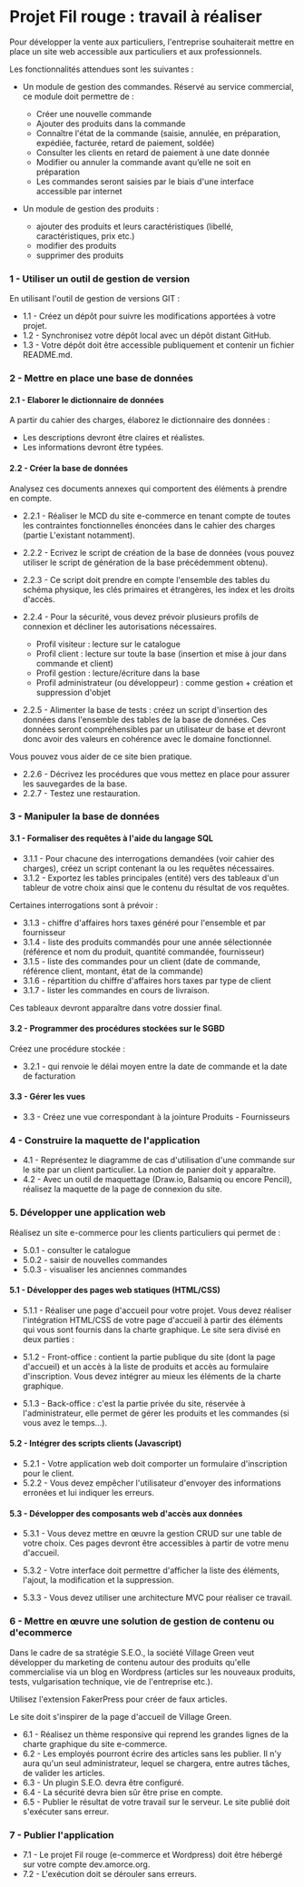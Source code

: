# Projet Fil rouge : travail à réaliser

Pour développer la vente aux particuliers, l'entreprise souhaiterait mettre en place un site web accessible aux particuliers et aux professionnels.

Les fonctionnalités attendues sont les suivantes :

 * Un module de gestion des commandes. Réservé au service commercial, ce module doit permettre de :

    * Créer une nouvelle commande
    * Ajouter des produits dans la commande
    * Connaître l'état de la commande (saisie, annulée, en préparation, expédiée, facturée, retard de paiement, soldée)
    * Consulter les clients en retard de paiement à une date donnée
    * Modifier ou annuler la commande avant qu’elle ne soit en préparation
    * Les commandes seront saisies par le biais d'une interface accessible par internet

 * Un module de gestion des produits :

    * ajouter des produits et leurs caractéristiques (libellé, caractéristiques, prix etc.)
    * modifier des produits
    * supprimer des produits

### 1 - Utiliser un outil de gestion de version

En utilisant l'outil de gestion de versions GIT :

   * 1.1 - Créez un dépôt pour suivre les modifications apportées à votre projet.
   * 1.2 - Synchronisez votre dépôt local avec un dépôt distant GitHub.
   * 1.3 - Votre dépôt doit être accessible publiquement et contenir un fichier README.md.

### 2 - Mettre en place une base de données

#### 2.1 - Elaborer le dictionnaire de données

A partir du cahier des charges, élaborez le dictionnaire des données :

   * Les descriptions devront être claires et réalistes.
   * Les informations devront être typées.

#### 2.2 - Créer la base de données

Analysez ces documents annexes qui comportent des éléments à prendre en compte.

   * 2.2.1 - Réaliser le MCD du site e-commerce en tenant compte de toutes les contraintes fonctionnelles énoncées dans le cahier des charges (partie L'existant notamment).

   * 2.2.2 - Ecrivez le script de création de la base de données (vous pouvez utiliser le script de génération de la base précédemment obtenu).

   * 2.2.3 - Ce script doit prendre en compte l'ensemble des tables du schéma physique, les clés primaires et étrangères, les index et les droits d'accès.

   * 2.2.4 - Pour la sécurité, vous devez prévoir plusieurs profils de connexion et décliner les autorisations nécessaires.

        * Profil visiteur : lecture sur le catalogue
        * Profil client : lecture sur toute la base (insertion et mise à jour dans commande et client)
        * Profil gestion : lecture/écriture dans la base
        * Profil administrateur (ou développeur) : comme gestion + création et suppression d'objet

   * 2.2.5 - Alimenter la base de tests : créez un script d'insertion des données dans l'ensemble des tables de la base de données. Ces données seront compréhensibles par un utilisateur de base et devront donc avoir des valeurs en cohérence avec le domaine fonctionnel.

Vous pouvez vous aider de ce site bien pratique.

   * 2.2.6 - Décrivez les procédures que vous mettez en place pour assurer les sauvegardes de la base.
   * 2.2.7 - Testez une restauration.
   
### 3 - Manipuler la base de données

#### 3.1 - Formaliser des requêtes à l'aide du langage SQL

   * 3.1.1 - Pour chacune des interrogations demandées (voir cahier des charges), créez un script contenant la ou les requêtes nécessaires.
   * 3.1.2 - Exportez les tables principales (entité) vers des tableaux d'un tableur de votre choix ainsi que le contenu du résultat de vos requêtes.

Certaines interrogations sont à prévoir :

   * 3.1.3 - chiffre d'affaires hors taxes généré pour l'ensemble et par fournisseur
   * 3.1.4 - liste des produits commandés pour une année sélectionnée (référence et nom du produit, quantité commandée, fournisseur)
   * 3.1.5 - liste des commandes pour un client (date de commande, référence client, montant, état de la commande)
   * 3.1.6 - répartition du chiffre d'affaires hors taxes par type de client
   * 3.1.7 - lister les commandes en cours de livraison.

Ces tableaux devront apparaître dans votre dossier final.

#### 3.2 - Programmer des procédures stockées sur le SGBD

Créez une procédure stockée :

   * 3.2.1 - qui renvoie le délai moyen entre la date de commande et la date de facturation

#### 3.3 - Gérer les vues

   * 3.3 - Créez une vue correspondant à la jointure Produits - Fournisseurs

### 4 - Construire la maquette de l'application

   * 4.1 - Représentez le diagramme de cas d'utilisation d'une commande sur le site par un client particulier. La notion de panier doit y apparaître.
   * 4.2 - Avec un outil de maquettage (Draw.io, Balsamiq ou encore Pencil), réalisez la maquette de la page de connexion du site.

### 5. Développer une application web

Réalisez un site e-commerce pour les clients particuliers qui permet de :

   * 5.0.1 - consulter le catalogue
   * 5.0.2 - saisir de nouvelles commandes
   * 5.0.3 - visualiser les anciennes commandes

#### 5.1 - Développer des pages web statiques (HTML/CSS)

   * 5.1.1 - Réaliser une page d'accueil pour votre projet. Vous devez réaliser l'intégration HTML/CSS de votre page d'accueil à partir des éléments qui vous sont fournis dans la charte graphique.
    Le site sera divisé en deux parties :

   * 5.1.2 - Front-office : contient la partie publique du site (dont la page d'accueil) et un accès à la liste de produits et accès au formulaire d'inscription. Vous devez intégrer au mieux les éléments de la charte graphique.
   * 5.1.3 - Back-office : c'est la partie privée du site, réservée à l'administrateur, elle permet de gérer les produits et les commandes (si vous avez le temps...).

#### 5.2 - Intégrer des scripts clients (Javascript)

   * 5.2.1 - Votre application web doit comporter un formulaire d'inscription pour le client.
   * 5.2.2 - Vous devez empêcher l'utilisateur d'envoyer des informations erronées et lui indiquer les erreurs.

#### 5.3 - Développer des composants web d'accès aux données

   * 5.3.1 - Vous devez mettre en œuvre la gestion CRUD sur une table de votre choix. Ces pages devront être accessibles à partir de votre menu d'accueil.

   * 5.3.2 - Votre interface doit permettre d'afficher la liste des éléments, l'ajout, la modification et la suppression.

   * 5.3.3 - Vous devez utiliser une architecture MVC pour réaliser ce travail.

### 6 - Mettre en œuvre une solution de gestion de contenu ou d'ecommerce

Dans le cadre de sa stratégie S.E.O., la société Village Green veut développer du marketing de contenu autour des produits qu'elle commercialise via un blog en Wordpress (articles sur les nouveaux produits, tests, vulgarisation technique, vie de l'entreprise etc.).

Utilisez l'extension FakerPress pour créer de faux articles.

Le site doit s'inspirer de la page d'accueil de Village Green.

* 6.1 - Réalisez un thème responsive qui reprend les grandes lignes de la charte graphique du site e-commerce.
* 6.2 - Les employés pourront écrire des articles sans les publier. Il n'y aura qu'un seul administrateur, lequel se chargera, entre autres tâches, de valider les articles.
* 6.3 - Un plugin S.E.O. devra être configuré.
* 6.4 - La sécurité devra bien sûr être prise en compte.
* 6.5 - Publier le résultat de votre travail sur le serveur. Le site publié doit s'exécuter sans erreur.

### 7 - Publier l'application

   * 7.1 - Le projet Fil rouge (e-commerce et Wordpress) doit être hébergé sur votre compte dev.amorce.org.
   * 7.2 - L'exécution doit se dérouler sans erreurs.
